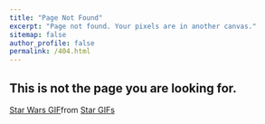 ```yaml
---
title: "Page Not Found"
excerpt: "Page not found. Your pixels are in another canvas."
sitemap: false
author_profile: false
permalink: /404.html
---
```


## This is not the page you are looking for.

<div class="tenor-gif-embed" data-postid="5090789" data-share-method="host" data-aspect-ratio="2.35849" data-width="100%"><a href="https://tenor.com/view/star-wars-starwars-mindtrick-gif-5090789">Star Wars GIF</a>from <a href="https://tenor.com/search/star-gifs">Star GIFs</a></div> <script type="text/javascript" async src="https://tenor.com/embed.js"></script>
